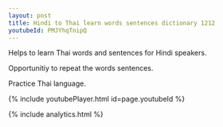 ```yaml
---
layout: post
title: Hindi to Thai learn words sentences dictionary 1212 
youtubeId: PMJYhqTnipQ
---
```

 
 
Helps to learn Thai words and sentences for Hindi speakers.

Opportunitiy to repeat the words sentences. 

Practice Thai language. 
 
{% include youtubePlayer.html id=page.youtubeId %}
 
 
{% include analytics.html %}